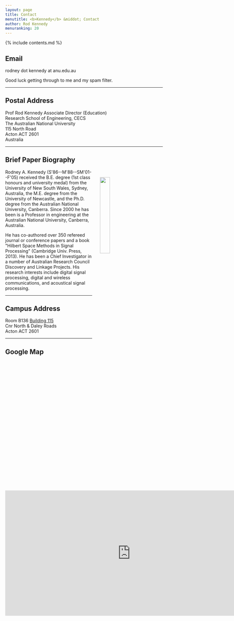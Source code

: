 ```yaml
---
layout: page
title: Contact
menutitle: <b>Kennedy</b> &middot; Contact
author: Rod Kennedy
menuranking: 20
---
```


{% include contents.md %}

## Email

rodney dot kennedy at anu.edu.au

Good luck getting through to me and my spam filter.

---

## Postal Address

Prof Rod Kennedy Associate Director (Education)  
Research School of Engineering, CECS  
The Australian National University  
115 North Road  
Acton ACT 2601  
Australia

---

## Brief Paper Biography

<img src="{{ site.baseurl }}/images/rod_2011b.jpg" align="top" style="margin:25px 75px 25px 25px; float:right; width:25%;"> <!-- {}{img_left}{img/rod4.jpg}{wod4}{150}{}{} -->

Rodney A. Kennedy (S'86--M'88--SM'01--F'05) received the B.E. degree (1st class honours and university medal) from the University of New South Wales, Sydney, Australia, the M.E. degree from the University of Newcastle, and the Ph.D. degree from the Australian National University, Canberra. Since 2000 he has been is a Professor in engineering at the Australian National University, Canberra, Australia.

He has co-authored over 350 refereed journal or conference papers and a book "Hilbert Space Methods in Signal Processing" (Cambridge Univ. Press, 2013).  He has been a Chief Investigator in a number of Australian Research Council Discovery and Linkage Projects.  His research interests include digital signal processing, digital and wireless communications, and acoustical signal processing.

---

## Campus Address

Room B136 [Building 115][build115]  
Cnr North & Daley Roads  
Acton ACT 2601  

---

## Google Map

<iframe src="https://www.google.com/maps/embed?pb=!1m10!1m8!1m3!1d830.222395485185!2d149.12049100727072!3d-35.27438767703271!3m2!1i1024!2i768!4f13.1!5e1!3m2!1sen!2sus!4v1405312883375" width="800" height="400" frameborder="0" style="border:0"></iframe>


[build115]: http://campusmap.anu.edu.au/displaybldg.asp?no=115
